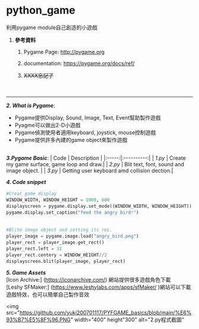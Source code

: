 # python_game
利用pygame module自己創造的小遊戲

1. **參考資料**
    1. Pygame Page: http://pygame.org
    2. documentation: https://pygame.org/docs/ref/
    
    5. ~~XXXX忘記了~~ <br><br><br>
-------


**_2. What is Pygame_**:
  * Pygame提供Display, Sound, Image, Text, Event幫助製作遊戲
  * Pyagme可以做出2-D小遊戲
  * Pygame偵測使用者適用keyboard, joystick, mouse控制遊戲
  * Pygame提供許多內建的game object來製作遊戲<br><br>

**_3.Pygame Basic_**:
 | Code | Description |
 |:-----:|:----------:|
 | _1.py_ | Create my game surface, game loop and draw.|
 | _2.py_ | Blit text, font, sound and image object.   |
 | _3.py_ | Getting user keyboard amd collision dection.|
    
    
 **_4. Code snippet_**
 
 ```python
 #Creat game display
WINDOW_WIDTH, WINDOW_HEIGHT = 1000, 600
displayscreen = pygame.display.set_mode((WINDOW_WIDTH, WINDOW_HEIGHT))
pygame.display.set_caption("feed the angry bird!")


 
 ```
 ```python
 #Blite image object and setting its rec.
player_image = pygame.image.load("angry_bird.png")
player_rect = player_image.get_rect()
player_rect.left = 32
player_rect.centery = WINDOW_HEIGHT//2
displayscreen.blit(player_image, player_rect)

```

**_5. Game Assets_**<br>
[Icon Archive:] (https://iconarchive.com/) 網站提供很多遊戲角色下載<br>
[Leshy SFMaker:] (https://www.leshylabs.com/apps/sfMaker/ )網站可以下載遊戲特效，也可以簡單自己製作音效

   

<img src="https://github.com/yuki200701117/PYFGAME_basics/blob/main/%E6%93%B7%E5%8F%96.PNG"  width="400" height"300" alt="2.py程式截圖"<br>
